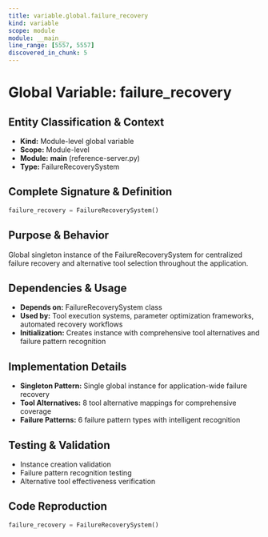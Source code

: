 ```yaml
---
title: variable.global.failure_recovery
kind: variable
scope: module
module: __main__
line_range: [5557, 5557]
discovered_in_chunk: 5
---
```


# Global Variable: failure_recovery

## Entity Classification & Context
- **Kind:** Module-level global variable
- **Scope:** Module-level
- **Module:** __main__ (reference-server.py)
- **Type:** FailureRecoverySystem

## Complete Signature & Definition
```python
failure_recovery = FailureRecoverySystem()
```

## Purpose & Behavior
Global singleton instance of the FailureRecoverySystem for centralized failure recovery and alternative tool selection throughout the application.

## Dependencies & Usage
- **Depends on:** FailureRecoverySystem class
- **Used by:** Tool execution systems, parameter optimization frameworks, automated recovery workflows
- **Initialization:** Creates instance with comprehensive tool alternatives and failure pattern recognition

## Implementation Details
- **Singleton Pattern:** Single global instance for application-wide failure recovery
- **Tool Alternatives:** 8 tool alternative mappings for comprehensive coverage
- **Failure Patterns:** 6 failure pattern types with intelligent recognition

## Testing & Validation
- Instance creation validation
- Failure pattern recognition testing
- Alternative tool effectiveness verification

## Code Reproduction
```python
failure_recovery = FailureRecoverySystem()
```
